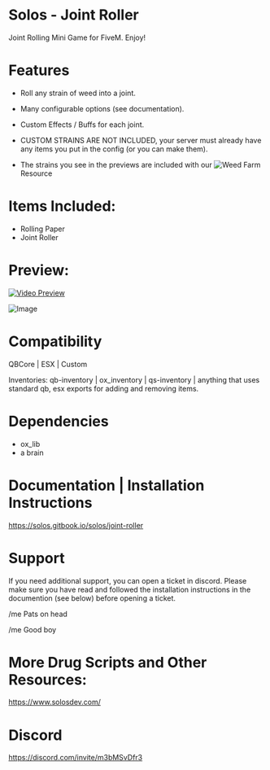 # Solos - Joint Roller

Joint Rolling Mini Game for FiveM. Enjoy!

# Features

- Roll any strain of weed into a joint.
- Many configurable options (see documentation).
- Custom Effects / Buffs for each joint.

- CUSTOM STRAINS ARE NOT INCLUDED, your server must already have any items you put in the config (or you can make them).
- The strains you see in the previews are included with our ![Weed Farm](https://solos.tebex.io/package/6026888) Resource

# Items Included:

- Rolling Paper
- Joint Roller 

# Preview: 

[![Video Preview](https://i.imgur.com/R7atAzO.png)](https://www.youtube.com/watch?v=Zx80Di53VwM&ab_channel=Solos)

![Image](https://i.imgur.com/6Aezc8V.jpeg)

# Compatibility

QBCore | ESX | Custom 

Inventories: qb-inventory | ox_inventory | qs-inventory | anything that uses standard qb, esx exports for adding and removing items.

# Dependencies

- ox_lib
- a brain

# Documentation | Installation Instructions

https://solos.gitbook.io/solos/joint-roller

# Support

If you need additional support, you can open a ticket in discord. 
Please make sure you have read and followed the installation instructions in the documention (see below) before opening a ticket.

/me Pats on head

/me Good boy

# More Drug Scripts and Other Resources:

https://www.solosdev.com/

# Discord 

https://discord.com/invite/m3bMSvDfr3 


